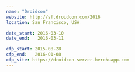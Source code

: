 ```yaml
---
name: "Droidcon"
website: http://sf.droidcon.com/2016
location: San Francisco, USA

date_start: 2016-03-10
date_end:   2016-03-11

cfp_start: 2015-08-28
cfp_end:   2016-01-08
cfp_site: https://droidcon-server.herokuapp.com
---
```

